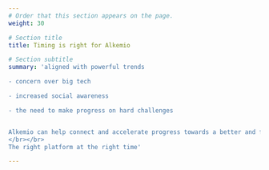 ```yaml
---
# Order that this section appears on the page.
weight: 30

# Section title
title: Timing is right for Alkemio

# Section subtitle 
summary: 'aligned with powerful trends

- concern over big tech 

- increased social awareness

- the need to make progress on hard challenges 


Alkemio can help connect and accelerate progress towards a better and fairer society 
</br></br>
The right platform at the right time'

---
```

